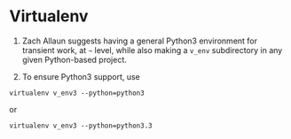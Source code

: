 Virtualenv
==========

1. Zach Allaun suggests having a general Python3 environment for transient work, at `~` level, while also making a `v_env` subdirectory in any given Python-based project.

1. To ensure Python3 support, use
```
virtualenv v_env3 --python=python3
```

or 

```
virtualenv v_env3 --python=python3.3
```
